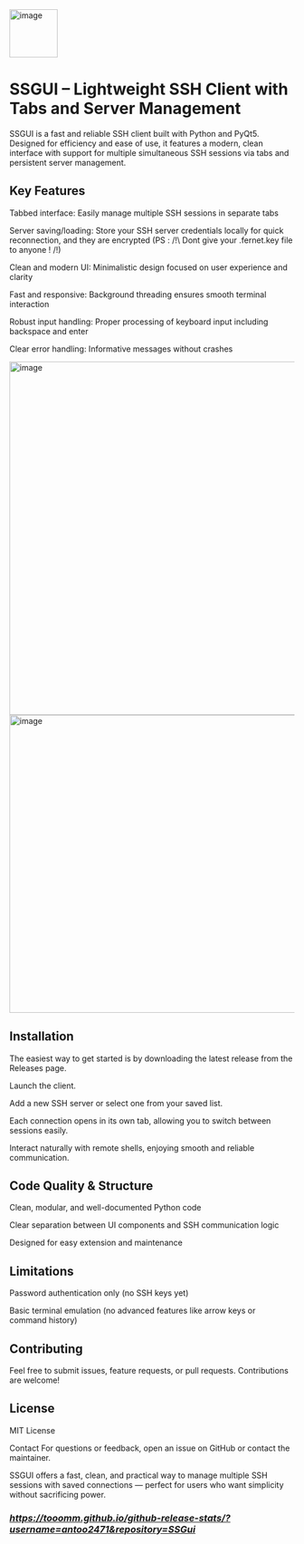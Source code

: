 <img width="85" height="85" alt="image" src="https://github.com/user-attachments/assets/605bff9e-56a5-4eca-96db-f2d5d48f59c6" />

# SSGUI – Lightweight SSH Client with Tabs and Server Management
SSGUI is a fast and reliable SSH client built with Python and PyQt5. Designed for efficiency and ease of use, it features a modern, clean interface with support for multiple simultaneous SSH sessions via tabs and persistent server management.

## Key Features
Tabbed interface: Easily manage multiple SSH sessions in separate tabs

Server saving/loading: Store your SSH server credentials locally for quick reconnection, and they are encrypted (PS : /!\ Dont give your .fernet.key file to anyone ! /!\)

Clean and modern UI: Minimalistic design focused on user experience and clarity

Fast and responsive: Background threading ensures smooth terminal interaction

Robust input handling: Proper processing of keyboard input including backspace and enter

Clear error handling: Informative messages without crashes

<img width="890" height="624" alt="image" src="https://github.com/user-attachments/assets/940aaa9f-8ce4-4d71-ac76-eba951eeae91" /> <img width="596" height="526" alt="image" src="https://github.com/user-attachments/assets/147c67de-8f86-47ab-83f0-666f113132e6" />


## Installation
The easiest way to get started is by downloading the latest release from the Releases page.

Launch the client.

Add a new SSH server or select one from your saved list.

Each connection opens in its own tab, allowing you to switch between sessions easily.

Interact naturally with remote shells, enjoying smooth and reliable communication.

## Code Quality & Structure
Clean, modular, and well-documented Python code

Clear separation between UI components and SSH communication logic

Designed for easy extension and maintenance

## Limitations
Password authentication only (no SSH keys yet)

Basic terminal emulation (no advanced features like arrow keys or command history)

## Contributing
Feel free to submit issues, feature requests, or pull requests. Contributions are welcome!

## License
MIT License

Contact
For questions or feedback, open an issue on GitHub or contact the maintainer.

SSGUI offers a fast, clean, and practical way to manage multiple SSH sessions with saved connections — perfect for users who want simplicity without sacrificing power.

### *https://tooomm.github.io/github-release-stats/?username=antoo2471&repository=SSGui*
